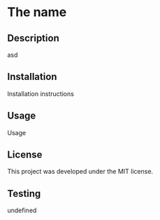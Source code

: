   
  # The name

  ## Description
  asd

  ## Installation 
 Installation instructions

  ## Usage
  Usage

  ## License
  This project was developed under the MIT license.

  ## Testing
  undefined


  